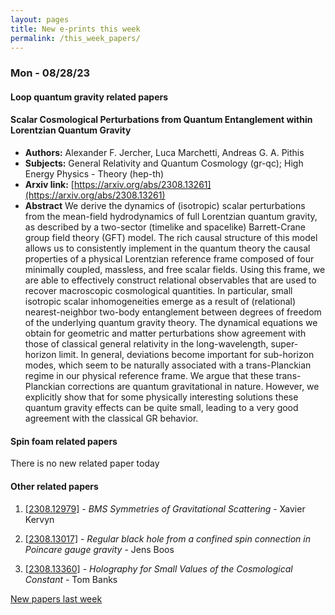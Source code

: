 ```yaml
---
layout: pages
title: New e-prints this week
permalink: /this_week_papers/
---
```




### Mon - 08/28/23

#### Loop quantum gravity related papers

#### **Scalar Cosmological Perturbations from Quantum Entanglement within  Lorentzian Quantum Gravity**
 - **Authors:** Alexander F. Jercher, Luca Marchetti, Andreas G. A. Pithis
 - **Subjects:** General Relativity and Quantum Cosmology (gr-qc); High Energy Physics - Theory (hep-th)
 - **Arxiv link:** [https://arxiv.org/abs/2308.13261](https://arxiv.org/abs/2308.13261)
 - **Abstract**
 We derive the dynamics of (isotropic) scalar perturbations from the mean-field hydrodynamics of full Lorentzian quantum gravity, as described by a two-sector (timelike and spacelike) Barrett-Crane group field theory (GFT) model. The rich causal structure of this model allows us to consistently implement in the quantum theory the causal properties of a physical Lorentzian reference frame composed of four minimally coupled, massless, and free scalar fields. Using this frame, we are able to effectively construct relational observables that are used to recover macroscopic cosmological quantities. In particular, small isotropic scalar inhomogeneities emerge as a result of (relational) nearest-neighbor two-body entanglement between degrees of freedom of the underlying quantum gravity theory. The dynamical equations we obtain for geometric and matter perturbations show agreement with those of classical general relativity in the long-wavelength, super-horizon limit. In general, deviations become important for sub-horizon modes, which seem to be naturally associated with a trans-Planckian regime in our physical reference frame. We argue that these trans-Planckian corrections are quantum gravitational in nature. However, we explicitly show that for some physically interesting solutions these quantum gravity effects can be quite small, leading to a very good agreement with the classical GR behavior. 

#### Spin foam related papers

There is no new related paper today 



#### Other related papers

1. [[2308.12979]](https://arxiv.org/abs/2308.12979) - *BMS Symmetries of Gravitational Scattering* - Xavier Kervyn

1. [[2308.13017]](https://arxiv.org/abs/2308.13017) - *Regular black hole from a confined spin connection in Poincare gauge  gravity* - Jens Boos

1. [[2308.13360]](https://arxiv.org/abs/2308.13360) - *Holography for Small Values of the Cosmological Constant* - Tom Banks






[New papers last week]({{site.url}}/archived/weekly/pre-prints/2023/08/28/archived_weekly_papers.html)